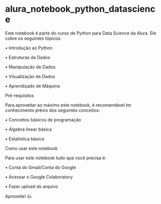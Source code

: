 # alura_notebook_python_datascience

Este notebook é parte do curso de Python para Data Science da Alura. Ele cobre os seguintes tópicos:


• Introdução ao Python

• Estruturas de Dados

• Manipulação de Dados

• Visualização de Dados

• Aprendizado de Máquina

Pré-requisitos


Para aproveitar ao máximo este notebook, é recomendável ter conhecimento prévio dos seguintes conceitos:


• Conceitos básicos de programação

• Álgebra linear básica

• Estatística básica


Como usar este notebook


Para usar este notebook tudo que você precisa é:


• Conta do Gmail/Conta do Google

• Acessar o Google Colaboratory

• Fazer upload do arquivo


Aproveite! 👍
